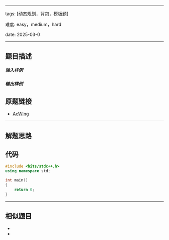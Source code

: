 
--- 

tags: [动态规划，背包，模板题]

难度: easy，medium，hard

date: 2025-03-0

---
## 题目描述

##### 输入样例

##### 输出样例

## 原题链接

- [AcWing](https://www.luogu.com.cn/problem/P1001)
---
## 解题思路

## 代码

```cpp
#include <bits/stdc++.h>
using namespace std;

int main()
{
	return 0;
}
```
---

## 相似题目

- [ ]( )
- [ ]( )
